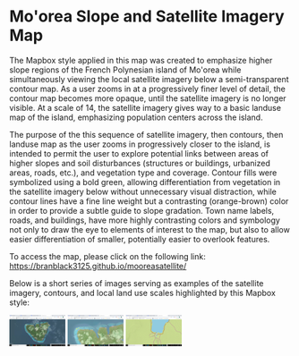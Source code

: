 # Mo'orea Slope and Satellite Imagery Map

The Mapbox style applied in this map was created to emphasize higher slope regions of the French Polynesian island of Mo'orea while simultaneously viewing the local satellite imagery below a semi-transparent contour map. As a user zooms in at a progressively finer level of detail, the contour map becomes more opaque, until the satellite imagery is no longer visible. At a scale of 14, the satellite imagery gives way to a basic landuse map of the island, emphasizing population centers across the island.

The purpose of the this sequence of satellite imagery, then contours, then landuse map as the user zooms in progressively closer to the island, is intended to permit the user to explore potential links between areas of higher slopes and soil disturbances (structures or buildings, urbanized areas, roads, etc.), and vegetation type and coverage. Contour fills were symbolized using a bold green, allowing differentiation from vegetation in the satellite imagery below without unnecessary visual distraction, while contour lines have a fine line weight but a contrasting (orange-brown) color in order to provide a subtle guide to slope gradation. Town name labels, roads, and buildings, have more highly contrasting colors and symbology not only to draw the eye to elements of interest to the map, but also to allow easier differentiation of smaller, potentially easier to overlook features.

To access the map, please click on the following link: https://branblack3125.github.io/mooreasatellite/

Below is a short series of images serving as examples of the satellite imagery, contours, and local land use scales highlighted by this Mapbox style:

<img src="img/satellite.png" alt="Drawing" style="text-align: left; width: 100px"/>
<img src="img/intermediate.png" alt="Drawing" style="text-align: left; width: 100px"/>
<img src="img/close.png" alt="Drawing" style="text-align: left; width: 100px"/>
